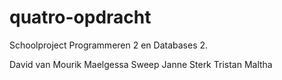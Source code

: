 # quatro-opdracht
Schoolproject Programmeren 2 en Databases 2.

David van Mourik
Maelgessa Sweep
Janne Sterk
Tristan Maltha
